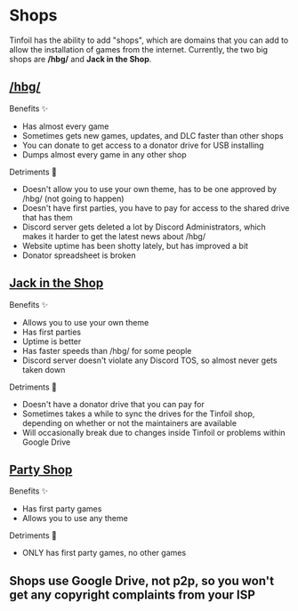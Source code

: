 # Shops

Tinfoil has the ability to add "shops", which are domains that you can add to allow the installation of games from the internet. Currently, the two big shops are **/hbg/** and **Jack in the Shop**.

## [/hbg/](https://hbgshop.ga/main.html)

Benefits ✨

* Has almost every game
* Sometimes gets new games, updates, and DLC faster than other shops
* You can donate to get access to a donator drive for USB installing
* Dumps almost every game in any other shop

Detriments 📛

* Doesn't allow you to use your own theme, has to be one approved by /hbg/ \(not going to happen\)
* Doesn't have first parties, you have to pay for access to the shared drive that has them
* Discord server gets deleted a lot by Discord Administrators, which makes it harder to get the latest news about /hbg/
* Website uptime has been shotty lately, but has improved a bit
* Donator spreadsheet is broken

## [Jack in the Shop](https://jits.cc)

Benefits ✨

* Allows you to use your own theme
* Has first parties
* Uptime is better
* Has faster speeds than /hbg/ for some people
* Discord server doesn't violate any Discord TOS, so almost never gets taken down

Detriments 📛

* Doesn't have a donator drive that you can pay for
* Sometimes takes a while to sync the drives for the Tinfoil shop, depending on whether or not the maintainers are available
* Will occasionally break due to changes inside Tinfoil or problems within Google Drive

## [Party Shop](https://partyshop.xyz)

Benefits ✨

* Has first party games
* Allows you to use any theme

Detriments 📛

* ONLY has first party games, no other games

## Shops use Google Drive, not p2p, so you won't get any copyright complaints from your ISP

